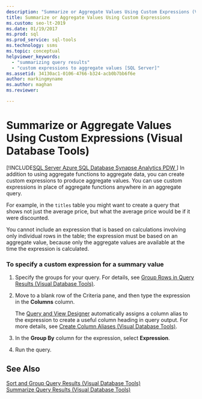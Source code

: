 ```yaml
---
description: "Summarize or Aggregate Values Using Custom Expressions (Visual Database Tools)"
title: Summarize or Aggregate Values Using Custom Expressions
ms.custom: seo-lt-2019
ms.date: 01/19/2017
ms.prod: sql
ms.prod_service: sql-tools
ms.technology: ssms
ms.topic: conceptual
helpviewer_keywords: 
  - "summarizing query results"
  - "custom expressions to aggregate values [SQL Server]"
ms.assetid: 34130ac1-0106-4766-b324-acb0b7bb6f6e
author: markingmyname
ms.author: maghan
ms.reviewer: 

---
```

# Summarize or Aggregate Values Using Custom Expressions (Visual Database Tools)
[!INCLUDE[SQL Server Azure SQL Database Synapse Analytics PDW ](../../includes/applies-to-version/sql-asdb-asdbmi-asa-pdw.md)]
In addition to using aggregate functions to aggregate data, you can create custom expressions to produce aggregate values. You can use custom expressions in place of aggregate functions anywhere in an aggregate query.  
  
For example, in the `titles` table you might want to create a query that shows not just the average price, but what the average price would be if it were discounted.  
  
You cannot include an expression that is based on calculations involving only individual rows in the table; the expression must be based on an aggregate value, because only the aggregate values are available at the time the expression is calculated.  
  
### To specify a custom expression for a summary value  
  
1.  Specify the groups for your query. For details, see [Group Rows in Query Results &#40;Visual Database Tools&#41;](../../ssms/visual-db-tools/group-rows-in-query-results-visual-database-tools.md).  
  
2.  Move to a blank row of the Criteria pane, and then type the expression in the **Columns** column.  
  
    The [Query and View Designer](../../ssms/visual-db-tools/query-and-view-designer-tools-visual-database-tools.md) automatically assigns a column alias to the expression to create a useful column heading in query output. For more details, see [Create Column Aliases &#40;Visual Database Tools&#41;](../../ssms/visual-db-tools/create-column-aliases-visual-database-tools.md).  
  
3.  In the **Group By** column for the expression, select **Expression**.  
  
4.  Run the query.  
  
## See Also  
[Sort and Group Query Results &#40;Visual Database Tools&#41;](../../ssms/visual-db-tools/sort-and-group-query-results-visual-database-tools.md)  
[Summarize Query Results &#40;Visual Database Tools&#41;](../../ssms/visual-db-tools/summarize-query-results-visual-database-tools.md)  
  

